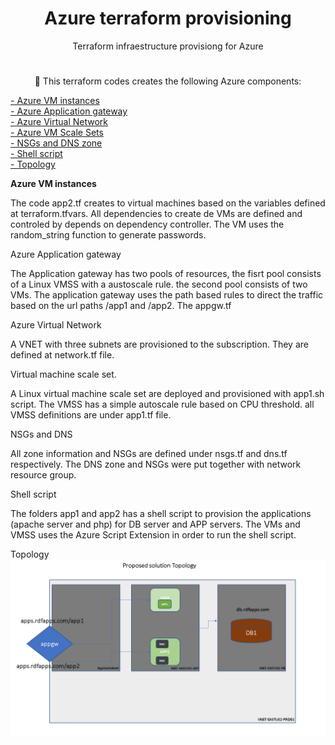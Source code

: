 <h1 align="center">Azure terraform provisioning</h1>

<p align="center">Terraform infraestructure provisiong for Azure</p>

<h1 align="center">
    <a </a>
</h1>
<p align="center">🚀 This terraform codes creates the following Azure components:</p>

 <a href="#VMinstance">- Azure VM instances</a> </br>
 <a href="#Appgw">- Azure Application gateway</a> </br> 
 <a href="#Network">- Azure Virtual Network</a> </br>
 <a href="#VMSS">- Azure VM Scale Sets</a> </br>
 <a href="#DNSNSG">- NSGs and DNS zone</a> </br>
 <a href="#shell">- Shell script</a> </br>
 <a href="#shell">- Topology</a> 

 <a id="VMinstance">
    <b>Azure VM instances</b>
</a>

The code app2.tf creates to virtual machines based on the variables defined at terraform.tfvars. All dependencies to create de VMs are defined and controled by depends on dependency controller. The VM uses the random_string function to generate passwords.

 <a id="Appgw">
Azure Application gateway
</a>

The Application gateway has two pools of resources, the fisrt pool consists of a Linux VMSS with a austoscale rule. the second pool consists of two VMs. The application gateway uses the path based rules to direct the traffic based on the url paths /app1 and /app2. The appgw.tf 

 <a id="Network">
Azure Virtual Network 
</a>

A VNET with three  subnets are provisioned to the subscription. They are defined at network.tf file.

 <a id="VMSS">
Virtual machine scale set.
</a>

A Linux virtual machine scale set are deployed and provisioned with app1.sh script. The VMSS has a simple autoscale rule based on CPU threshold. all VMSS definitions are under app1.tf file.

 <a id="DNSNSG">
NSGs and DNS 
</a>

All zone information and NSGs are defined under nsgs.tf and dns.tf respectively. The DNS zone and NSGs were put together with network resource group.

<a id="shell">
Shell script
</a>

The folders app1 and app2 has a shell script to provision the applications (apache server and php) for DB server and APP servers. The VMs and VMSS uses the Azure Script Extension in order to run the shell script.

<a id="shell">
Topology
</a>
<img src="https://raw.githubusercontent.com/olliveirarodolfo/labterra/main/topology.PNG"></img>
